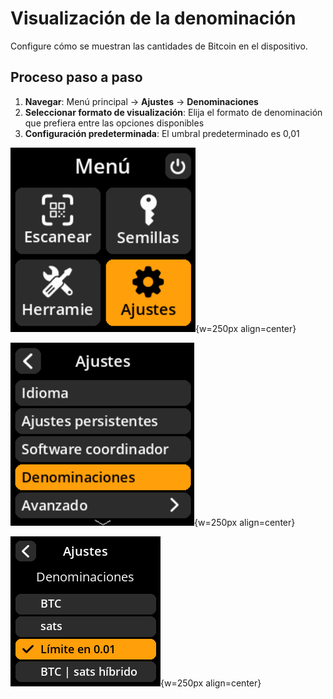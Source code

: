 # Visualización de la denominación

Configure cómo se muestran las cantidades de Bitcoin en el dispositivo.

## Proceso paso a paso

1. **Navegar**: Menú principal → **Ajustes** → **Denominaciones**
2. **Seleccionar formato de visualización**: Elija el formato de denominación que prefiera entre las opciones disponibles
3. **Configuración predeterminada**: El umbral predeterminado es 0,01

![Menú de selección de ajustes](images/HomeScreenSettingsSelectView_dc_bs_es.png){w=250px align=center}

![Menú de selección de visualización de denominación](images/SettingsMainMenuDenominationDisplaySelectView_dc_bs_es.png){w=250px align=center}

![Opciones de visualización de denominación](images/SettingsEntryUpdateSelectionView_denomination_dc_bs_es.png){w=250px align=center}

